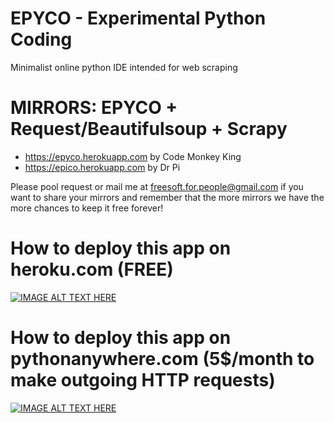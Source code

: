 # EPYCO - Experimental Python Coding
Minimalist online python IDE intended for web scraping

# MIRRORS: EPYCO + Request/Beautifulsoup + Scrapy
  - https://epyco.herokuapp.com by Code Monkey King
  - https://epico.herokuapp.com by Dr Pi

Please pool request or mail me at freesoft.for.people@gmail.com if you want to share your mirrors and remember that the more mirrors we have the more chances to keep it free forever!

# How to deploy this app on heroku.com (FREE)
[![IMAGE ALT TEXT HERE](https://img.youtube.com/vi/ERmGWQ-j-2Y/0.jpg)](https://youtu.be/ERmGWQ-j-2Y?t=660)

# How to deploy this app on pythonanywhere.com (5$/month to make outgoing HTTP requests)
[![IMAGE ALT TEXT HERE](https://img.youtube.com/vi/dGpc6yBe6iE/0.jpg)](https://www.youtube.com/watch?v=dGpc6yBe6iE)
